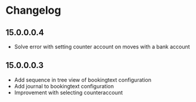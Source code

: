 # Changelog

## 15.0.0.0.4
- Solve error with setting counter account on moves with a bank account

## 15.0.0.0.3
- Add sequence in tree view of bookingtext configuration
- Add journal to bookingtext configuration
- Improvement with selecting counteraccount